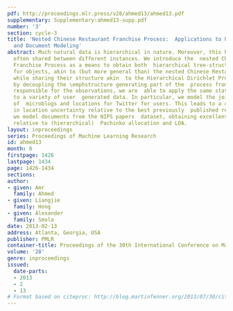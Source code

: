 ```yaml
---
pdf: http://proceedings.mlr.press/v28/ahmed13/ahmed13.pdf
supplementary: Supplementary:ahmed13-supp.pdf
number: '3'
section: cycle-3
title: 'Nested Chinese Restaurant Franchise Process:  Applications to User Tracking
  and Document Modeling'
abstract: Much natural data is hierarchical in nature. Moreover, this hierarchy  is
  often shared between different instances. We introduce the  nested Chinese Restaurant
  Franchise Process as a means to obtain both  hierarchical tree-structured representations
  for objects, akin to (but more general than) the nested Chinese Restaurant Process
  while sharing their structure akin  to the Hierarchical Dirichlet Process.     Moreover,
  by decoupling the \emphstructure generating part of the  process from the components
  responsible for the observations, we are  able to apply the same statistical approach
  to a variety of user  generated data. In particular, we model the joint distribution
  of  microblogs and locations for Twitter for users. This leads to a 40%  reduction
  in location uncertainty relative to the best previously  published results. Moreover,
  we model documents from the NIPS papers  dataset, obtaining excellent perplexity
  relative to (hierarchical)  Pachinko allocation and LDA.
layout: inproceedings
series: Proceedings of Machine Learning Research
id: ahmed13
month: 0
firstpage: 1426
lastpage: 1434
page: 1426-1434
sections: 
author:
- given: Amr
  family: Ahmed
- given: Liangjie
  family: Hong
- given: Alexander
  family: Smola
date: 2013-02-13
address: Atlanta, Georgia, USA
publisher: PMLR
container-title: Proceedings of the 30th International Conference on Machine Learning
volume: '28'
genre: inproceedings
issued:
  date-parts:
  - 2013
  - 2
  - 13
# Format based on citeproc: http://blog.martinfenner.org/2013/07/30/citeproc-yaml-for-bibliographies/
---
```

